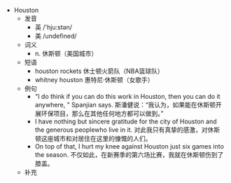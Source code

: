 - Houston
  - 发音
    - 英 /'hju:stən/
    - 美 /undefined/
  - 词义
    - n. 休斯顿（美国城市）
  - 短语
    - houston rockets 休士顿火箭队（NBA篮球队）
    - whitney houston 惠特尼·休斯顿（女歌手）
  - 例句
    - "I do think if you can do this work in Houston, then you can do it anywhere, " Spanjian says. 斯潘健说：“我认为，如果能在休斯顿开展环保项目，那么在其他任何地方都可以做到。”
    - I have nothing but sincere gratitude for the city of Houston and the generous peoplewho live in it. 对此我只有真挚的感激，对休斯顿这座城市和对居住在这里的慷慨的人们。
    - On top of that, I hurt my knee against Houston just six games into the season. 不仅如此，在新赛季的第六场比赛，我就在休斯顿伤到了膝盖。
  - 补充